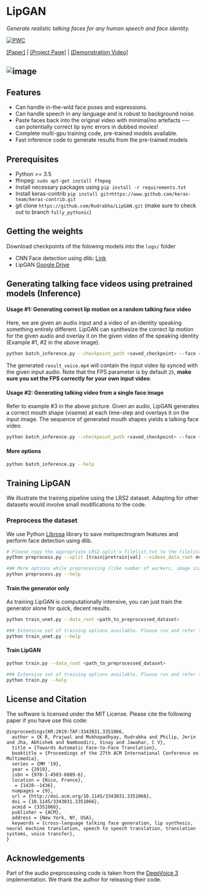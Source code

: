 LipGAN
===================
*Generate realistic talking faces for any human speech and face identity.*

[![PWC](https://img.shields.io/endpoint.svg?url=https://paperswithcode.com/badge/towards-automatic-face-to-face-translation/talking-face-generation-on-lrw)](https://paperswithcode.com/sota/talking-face-generation-on-lrw?p=towards-automatic-face-to-face-translation)

[[Paper]](https://dl.acm.org/doi/10.1145/3343031.3351066) | [[Project Page]](http://cvit.iiit.ac.in/research/projects/cvit-projects/facetoface-translation)  | [[Demonstration Video]](https://www.youtube.com/watch?v=aHG6Oei8jF0&list=LL2W0lqk_iPaqSlgPZ9GNv6w)

![image](https://drive.google.com/uc?export=view&id=1Y2isqWhUmAeYhbwK54tIqYOX0Pb5oH9w)
----------
 Features
---------
 - Can handle in-the-wild face poses and expressions.
 - Can handle speech in any language and is robust to background noise.
 - Paste faces back into the original video with minimal/no artefacts --- can potentially correct lip sync errors in dubbed movies! 
 - Complete multi-gpu training code, pre-trained models available.
 - Fast inference code to generate results from the pre-trained models

Prerequisites
-------------
- Python >= 3.5
- ffmpeg: `sudo apt-get install ffmpeg`
- Install necessary packages using `pip install -r requirements.txt`
- Install keras-contrib `pip install git+https://www.github.com/keras-team/keras-contrib.git`
- git clone `https://github.com/Rudrabha/LipGAN.git` (make sure to check out to branch `fully_pythonic`)

Getting the weights
----------
Download checkpoints of the folowing models into the `logs/` folder

- CNN Face detection using dlib: [Link](http://dlib.net/files/mmod_human_face_detector.dat.bz2)
- LipGAN [Google Drive](https://drive.google.com/file/d/1DtXY5Ei_V6QjrLwfe7YDrmbSCDu6iru1/view?usp=sharing)

Generating talking face videos using pretrained models (Inference)
-------

#### Usage #1: Generating correct lip motion on a random talking face video
Here, we are given an audio input and a video of an identity speaking something entirely different. LipGAN can synthesize the correct lip motion for the given audio and overlay it on the given video of the speaking identity (Example #1, #2 in the above image).

```bash
python batch_inference.py --checkpoint_path <saved_checkpoint> --face <random_input_video> --fps <fps_of_input_video> --audio <guiding_audio_wav_file> --results_dir <folder_to_save_generated_video>
```

The generated `result_voice.mp4` will contain the input video lip synced with the given input audio. Note that the FPS parameter is by default `25`, **make sure you set the FPS correctly for your own input video**.

#### Usage #2: Generating talking video from a single face image
Refer to example #3 in the above picture. Given an audio, LipGAN generates a correct mouth shape (viseme) at each time-step and overlays it on the input image. The sequence of generated mouth shapes yields a talking face video.
```bash
python batch_inference.py --checkpoint_path <saved_checkpoint> --face <random_input_face> --audio <guiding_audio_wav_file> --results_dir <folder_to_save_generated_video>
```

#### More options
```bash
python batch_inference.py --help
```
Training LipGAN
-------
We illustrate the training pipeline using the LRS2 dataset. Adapting for other datasets would involve small modifications to the code. 
### Preprocess the dataset
We use Python [Librosa](https://librosa.github.io/librosa/) library to save melspectrogram features and perform face detection using dlib.  

```bash
# Please copy the appropriate LRS2 split's filelist.txt to the filelists/ folder. Example below is shown for LRS2. 
python preprocess.py --split [train|pretrain|val] --videos_data_root mvlrs_v1/ --final_data_root <folder_to_store_preprocessed_files>

### More options while preprocessing (like number of workers, image size etc.)
python preprocess.py --help
```
#### Train the generator only
As training LipGAN is computationally intensive, you can just train the generator alone for quick, decent results.  
```bash
python train_unet.py --data_root <path_to_preprocessed_dataset>

### Extensive set of training options available. Please run and refer to:
python train_unet.py --help
```
#### Train LipGAN
```bash
python train.py --data_root <path_to_preprocessed_dataset>

### Extensive set of training options available. Please run and refer to:
python train.py --help
```

License and Citation
----------
The software is licensed under the MIT License. Please cite the following paper if you have use this code:

```
@inproceedings{KR:2019:TAF:3343031.3351066,
  author = {K R, Prajwal and Mukhopadhyay, Rudrabha and Philip, Jerin and Jha, Abhishek and Namboodiri, Vinay and Jawahar, C V},
  title = {Towards Automatic Face-to-Face Translation},
  booktitle = {Proceedings of the 27th ACM International Conference on Multimedia}, 
  series = {MM '19}, 
  year = {2019},
  isbn = {978-1-4503-6889-6},
  location = {Nice, France},
   = {1428--1436},
  numpages = {9},
  url = {http://doi.acm.org/10.1145/3343031.3351066},
  doi = {10.1145/3343031.3351066},
  acmid = {3351066},
  publisher = {ACM},
  address = {New York, NY, USA},
  keywords = {cross-language talking face generation, lip synthesis, neural machine translation, speech to speech translation, translation systems, voice transfer},
}
```


Acknowledgements
----------
Part of the audio preprocessing code is taken from the [DeepVoice 3](https://github.com/r9y9/deepvoice3_pytorch) implementation. We thank the author for releasing their code.

